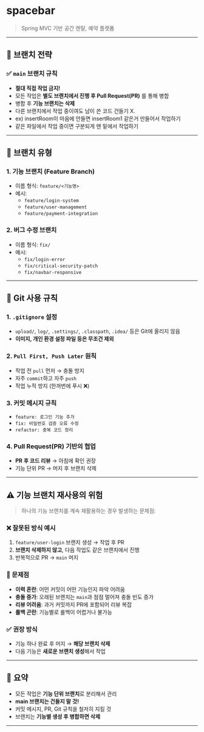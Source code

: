 # spacebar

> Spring MVC 기반 공간 렌탈, 예약 플랫폼

---

## 🚨 브랜치 전략

### ✅ `main` 브랜치 규칙
- **절대 직접 작업 금지!**
- 모든 작업은 **별도 브랜치에서 진행 후 Pull Request(PR)** 를 통해 병합
- 병합 후 **기능 브랜치는 삭제**
- 다른 브랜치에서 작업 중이여도 남이 쓴 코드 건들기 X.
- ex) insertRoom이 마음에 안들면 insertRoom1 같은거 만들어서 작업하기
- 같은 파일에서 작업 중이면 구분되게 맨 밑에서 작업하기
---

## 🌱 브랜치 유형

### 1. 기능 브랜치 (Feature Branch)
- 이름 형식: `feature/<기능명>`
- 예시:
  - `feature/login-system`
  - `feature/user-management`
  - `feature/payment-integration`

### 2. 버그 수정 브랜치
- 이름 형식: `fix/`
- 예시:
  - `fix/login-error`
  - `fix/critical-security-patch`
  - `fix/navbar-responsive`

---

## 📌 Git 사용 규칙

### 1. `.gitignore` 설정
- `upload/`, `log/`, `.settings/`, `.classpath`, `.idea/` 등은 Git에 올리지 않음
- **이미지, 개인 환경 설정 파일 등은 무조건 제외**

### 2. `Pull First, Push Later` 원칙
- 작업 전 `pull` 먼저 → 충돌 방지
- 자주 `commit`하고 자주 `push`
- 작업 누적 방지 (한꺼번에 푸시 ❌)

### 3. 커밋 메시지 규칙
- `feature: 로그인 기능 추가`
- `fix: 비밀번호 검증 오류 수정`
- `refactor: 중복 코드 정리`

### 4. Pull Request(PR) 기반의 협업
- **PR 후 코드 리뷰** → 아침에 확인 권장
- 기능 단위 PR → 머지 후 브랜치 삭제

---

## ⚠️ 기능 브랜치 재사용의 위험

> 하나의 기능 브랜치를 계속 재활용하는 경우 발생하는 문제점:

### ❌ 잘못된 방식 예시
1. `feature/user-login` 브랜치 생성 → 작업 후 PR
2. **브랜치 삭제하지 않고**, 다음 작업도 같은 브랜치에서 진행
3. 반복적으로 PR → `main` 머지

### 🧨 문제점
- **이력 혼란**: 어떤 커밋이 어떤 기능인지 파악 어려움
- **충돌 증가**: 오래된 브랜치는 `main`과 점점 멀어져 충돌 빈도 증가
- **리뷰 어려움**: 과거 커밋까지 PR에 포함되어 리뷰 복잡
- **롤백 곤란**: 기능별로 롤백이 어렵거나 불가능

### ✅ 권장 방식
- 기능 하나 완료 후 머지 → **해당 브랜치 삭제**
- 다음 기능은 **새로운 브랜치 생성**해서 작업

---

## 📎 요약

- 모든 작업은 **기능 단위 브랜치**로 분리해서 관리
- **main 브랜치는 건들지 말 것!**
- 커밋 메시지, PR, Git 규칙을 철저히 지킬 것
- 브랜치는 **기능별 생성 후 병합하면 삭제**

---

